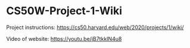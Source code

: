 # CS50W-Project-1-Wiki

Project instructions: https://cs50.harvard.edu/web/2020/projects/1/wiki/

Video of website: https://youtu.be/jB7tkkIN4u8
